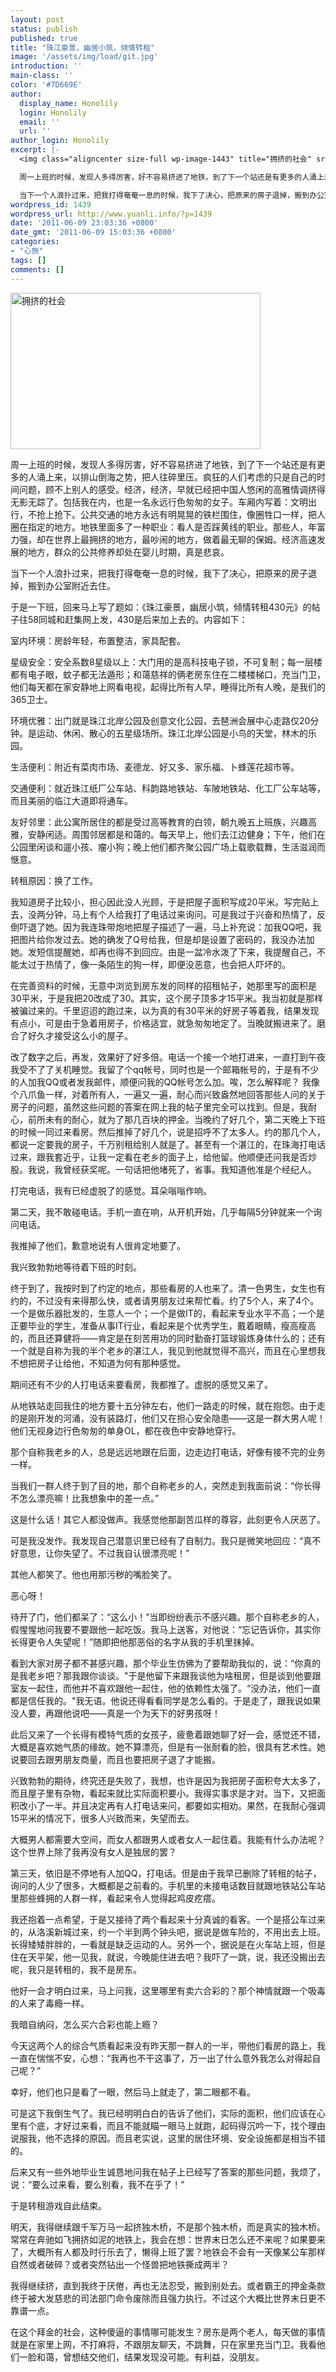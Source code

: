 ```yaml
---
layout: post
status: publish
published: true
title: "珠江豪景，幽居小筑，倾情转租"
image: '/assets/img/load/git.jpg'
introduction: ''
main-class: ''
color: '#7D669E'
author:
  display_name: Honolily
  login: Honolily
  email: ''
  url: ''
author_login: Honolily
excerpt: |-
  <img class="aligncenter size-full wp-image-1443" title="拥挤的社会" src="http:&#47;&#47;www.yuanli.info&#47;wp-content&#47;uploads&#47;2011&#47;06&#47;crowded-new-400x250.jpg" alt="拥挤的社会" width="400" height="250" &#47;>

  周一上班的时候，发现人多得厉害，好不容易挤进了地铁，到了下一个站还是有更多的人涌上来，以排山倒海之势，把人往碎里压。疯狂的人们考虑的只是自己的时间问题，顾不上别人的感受。经济，经济，早就已经把中国人悠闲的高雅情调挤得无影无踪了。包括我在内，也是一名永远行色匆匆的女子。车厢内写着：文明出行，不抢上抢下。公共交通的地方永远有明晃晃的铁栏围住，像圈牲口一样，把人圈在指定的地方。地铁里面多了一种职业：看人是否踩黄线的职业。那些人，年富力强，却在世界上最拥挤的地方，最吵闹的地方，做着最无聊的保姆。经济高速发展的地方，群众的公共修养却处在婴儿时期，真是悲哀。

  当下一个人浪扑过来，把我打得奄奄一息的时候，我下了决心，把原来的房子退掉，搬到办公室附近去住。
wordpress_id: 1439
wordpress_url: http://www.yuanli.info/?p=1439
date: '2011-06-09 23:03:36 +0800'
date_gmt: '2011-06-09 15:03:36 +0800'
categories:
- "心旅"
tags: []
comments: []
---
```

<p><img class="aligncenter size-full wp-image-1443" title="拥挤的社会" src="http:&#47;&#47;www.yuanli.info&#47;wp-content&#47;uploads&#47;2011&#47;06&#47;crowded-new-400x250.jpg" alt="拥挤的社会" width="400" height="250" &#47;></p>
<p>周一上班的时候，发现人多得厉害，好不容易挤进了地铁，到了下一个站还是有更多的人涌上来，以排山倒海之势，把人往碎里压。疯狂的人们考虑的只是自己的时间问题，顾不上别人的感受。经济，经济，早就已经把中国人悠闲的高雅情调挤得无影无踪了。包括我在内，也是一名永远行色匆匆的女子。车厢内写着：文明出行，不抢上抢下。公共交通的地方永远有明晃晃的铁栏围住，像圈牲口一样，把人圈在指定的地方。地铁里面多了一种职业：看人是否踩黄线的职业。那些人，年富力强，却在世界上最拥挤的地方，最吵闹的地方，做着最无聊的保姆。经济高速发展的地方，群众的公共修养却处在婴儿时期，真是悲哀。</p>
<p>当下一个人浪扑过来，把我打得奄奄一息的时候，我下了决心，把原来的房子退掉，搬到办公室附近去住。<a id="more"></a><a id="more-1439"></a></p>
<p>于是一下班，回来马上写了题如：《珠江豪景，幽居小筑，倾情转租430元》的帖子往58同城和赶集网上发，430是后来加上去的。内容如下：</p>
<p>室内环境：房龄年轻，布置整洁，家具配套。</p>
<p>星级安全：安全系数8星级以上：大门用的是高科技电子锁，不可复制；每一层楼都有电子眼，蚊子都无法遁形；和蔼慈祥的俩老房东住在二楼楼梯口，充当门卫，他们每天都在家安静地上网看电视，起得比所有人早，睡得比所有人晚，是我们的365卫士。</p>
<p>环境优雅：出门就是珠江北岸公园及创意文化公园，去琶洲会展中心走路仅20分钟。是运动、休闲、散心的五星级场所。珠江北岸公园是小鸟的天堂，林木的乐园。</p>
<p>生活便利：附近有菜肉市场、麦德龙、好又多、家乐福、卜蜂莲花超市等。</p>
<p>交通便利：就近珠江纸厂公车站、科韵路地铁站、车陂地铁站、化工厂公车站等，而且美丽的临江大道即将通车。</p>
<p>友好邻里：此公寓所居住的都是受过高等教育的白领，朝九晚五上班族，兴趣高雅，安静闲适。周围邻居都是和蔼的。每天早上，他们去江边健身；下午，他们在公园里闲谈和遛小孩、瘤小狗；晚上他们都齐聚公园广场上载歌载舞，生活滋润而惬意。</p>
<p>转租原因：换了工作。</p>
<p>我知道房子比较小，担心因此没人光顾，于是把屋子面积写成20平米。写完贴上去，没两分钟，马上有个人给我打了电话过来询问。可是我过于兴奋和热情了，反倒吓退了她。因为我连珠带炮地把屋子描述了一遍，马上补充说：加我QQ吧，我把图片给你发过去。她的确发了Q号给我，但是却是设置了密码的，我没办法加她。发短信提醒她，却再也得不到回应。由是一盆冷水泼了下来，我提醒自己，不能太过于热情了，像一条陌生的狗一样，即便没恶意，也会把人吓坏的。</p>
<p>在完善资料的时候，无意中浏览到房东发的同样的招租帖子，她那里写的面积是30平米，于是我把20改成了30。其实，这个房子顶多才15平米。我当初就是那样被骗过来的。千里迢迢的跑过来，以为真的有30平米的好房子等着我，结果发现有点小，可是由于急着用房子，价格适宜，就急匆匆地定了。当晚就搬进来了。磨合了好久才接受这么小的屋子。</p>
<p>改了数字之后，再发，效果好了好多倍。电话一个接一个地打进来，一直打到午夜我受不了了关机睡觉。我留了个qq帐号，同时也是一个邮箱帐号的，于是有不少的人加我QQ或者发我邮件，顺便问我的QQ帐号怎么加。唉，怎么解释呢？ 我像个八爪鱼一样，对着所有人，一遍又一遍，耐心而兴致盎然地回答那些人问的关于房子的问题，虽然这些问题的答案在网上我的帖子里完全可以找到。但是，我耐心，前所未有的耐心，就为了那几百块的押金。当晚约了好几个，第二天晚上下班的时候一同过来看房。然后推掉了好几个，说是招呼不了太多人。约的那几个人，都说一定要我的房子，千万别租给别人就是了。甚至有一个湛江的，在珠海打电话过来，跟我套近乎，让我一定看在老乡的面子上，给他留。他顺便还问我是否炒股。我说，我曾经获奖呢。一句话把他堵死了，省事。我知道他准是个经纪人。</p>
<p>打完电话，我有已经虚脱了的感觉。耳朵嗡嗡作响。</p>
<p>第二天，我不敢碰电话。手机一直在响，从开机开始，几乎每隔5分钟就来一个询问电话。</p>
<p>我推掉了他们，歉意地说有人很肯定地要了。</p>
<p>我兴致勃勃地等待着下班的时刻。</p>
<p>终于到了，我按时到了约定的地点，那些看房的人也来了。清一色男生，女生也有约的，不过没有来得那么快，或者请男朋友过来帮忙看。约了5个人，来了4个。一个是做乐器批发的，生意人一个；一个是做IT的，看起来专业水平不高；一个是正要毕业的学生，准备从事IT行业，看起来是个优秀学生，戴着眼睛，瘦高瘦高的，而且还算健将&mdash;&mdash;肯定是在刻苦用功的同时勤奋打篮球锻炼身体什么的；还有一个就是自称为我的半个老乡的湛江人，我见到他就觉得不高兴，而且在心里想我不想把房子让给他，不知道为何有那种感觉。</p>
<p>期间还有不少的人打电话来要看房，我都推了。虚脱的感觉又来了。</p>
<p>从地铁站走回我住的地方要十五分钟左右，他们一路走的时候，就在抱怨。由于走的是刚开发的河涌，没有装路灯，他们又在担心安全隐患&mdash;&mdash;这是一群大男人呢！他们无视身边行色匆匆的单身OL，都在夜色中安静地穿行。</p>
<p>那个自称我老乡的人，总是远远地跟在后面，边走边打电话，好像有接不完的业务一样。</p>
<p>当我们一群人终于到了目的地，那个自称老乡的人，突然走到我面前说：&ldquo;你长得不怎么漂亮嘛！比我想象中的差一点。&rdquo;</p>
<p>这是什么话！其它人都没做声。我感觉他那副苦瓜样的尊容，此刻更令人厌恶了。</p>
<p>可是我没发作。我发现自己潜意识里已经有了自制力。我只是微笑地回应：&ldquo;真不好意思，让你失望了。不过我自认很漂亮呢！&rdquo;</p>
<p>其他人都笑了。他也用那污秽的嘴脸笑了。</p>
<p>恶心呀！</p>
<p>待开了门，他们都呆了：&ldquo;这么小！&rdquo;当即纷纷表示不感兴趣。那个自称老乡的人，假惺惺地问我要不要跟他一起吃饭。我马上送客，对他说：&ldquo;忘记告诉你，其实你长得更令人失望呢！&rdquo;随即把他那恶俗的名字从我的手机里抹掉。</p>
<p>看到大家对房子都不甚感兴趣，那个毕业生仿佛为了要帮助我似的，说：&ldquo;你真的是我老乡吧？那我跟你谈谈。"于是他留下来跟我谈他为啥租房，但是谈到他要跟室友一起住，而他并不喜欢跟他一起住，他的依赖性太强了。&ldquo;没办法，他们一直都是信任我的。"我无语。他说还得看看同学是怎么看的。于是走了，跟我说如果没人要，再跟他说吧&mdash;&mdash;真是一个为天下的好男孩呀！</p>
<p>此后又来了一个长得有模特气质的女孩子，疲惫着跟她聊了好一会，感觉还不错，大概是喜欢她气质的缘故。她不算漂亮，但是有一张耐看的脸，很具有艺术性。她说要回去跟男朋友商量，而且也要把房子退了才能搬。</p>
<p>兴致勃勃的期待，终究还是失败了，我想，也许是因为我把房子面积夸大太多了，而且屋子里有杂物，看起来就比实际面积要小。我得实事求是才对。当下，又把面积改小了一半。并且决定再有人打电话来问，都要如实相劝。果然，在我耐心强调15平米的情况下，很多人兴致而来，失望而去。</p>
<p>大概男人都需要大空间，而女人都跟男人或者女人一起住着。我能有什么办法呢？这个世界上除了我再没有女人是独居的罢？</p>
<p>第三天，依旧是不停地有人加QQ，打电话。但是由于我早已删除了转租的帖子，询问的人少了很多，大概都是之前看的。手机里的未接电话数目就跟地铁站公车站里那些蜂拥的人群一样，看起来令人觉得起鸡皮疙瘩。</p>
<p>我还抱着一点希望，于是又接待了两个看起来十分真诚的看客。一个是搭公车过来的，从洛溪新城过来，约一个半到两个钟头吧，据说是做车险的，不用出去上班。长得矮矮胖胖的，一看就是缺乏运动的人。另外一个，据说是在火车站上班，但是住在天平架，他一见我，就说，今晚能住进去吧？我吓了一跳，说，我还没搬出去呢，我只是转租的，我不是房东。</p>
<p>他好一会才明白过来，马上问我，这里哪里有卖六合彩的？那个神情就跟一个吸毒的人来了毒瘾一样。</p>
<p>我暗自纳闷，怎么买六合彩也能上瘾？</p>
<p>今天这两个人的综合气质看起来没有昨天那一群人的一半，带他们看房的路上，我一直在惴惴不安，心想：&ldquo;我再也不干这事了，万一出了什么意外我怎么对得起自己呢？&rdquo;</p>
<p>幸好，他们也只是看了一眼，然后马上就走了，第二眼都不看。</p>
<p>可是这下我倒生气了。我已经明明白白的告诉了他们，实际的面积，他们应该在心里有个底，才好过来看，而且不能就瞄一眼马上就跑，起码得沉吟一下，找个理由说服我，他不选择的原因。而且老实说，这里的居住环境、安全设施都是相当不错的。</p>
<p>后来又有一些外地毕业生诚恳地问我在帖子上已经写了答案的那些问题，我烦了，说：&ldquo;要么过来看，要么别看，我不在乎了！&rdquo;</p>
<p>于是转租游戏自此结束。</p>
<p>明天，我得继续跟千军万马一起挤独木桥，不是那个独木桥，而是真实的独木桥。常常在奔驰如飞拥挤如泥的地铁上，我会在想：世界末日怎么还不来呢？如果要来了，大概所有人都及时行乐去了，懒得上班了罢？地铁会不会有一天像某公车那样自然或者破碎？或者突然钻出一个怪兽把地铁撕成两半？</p>
<p>我得继续挤，直到我终于厌倦，再也无法忍受，搬到别处去。或者霸王的押金条款终于被大发慈悲的司法部门命令废除而且强力执行。不过这个大概比世界末日更不靠谱一点。</p>
<p>在这个拜金的社会，这种傻逼的事情哪可能发生？房东是两个老人，每天做的事情就是在家里上网，不打麻将，不跟朋友聊天，不跳舞，只在家里充当门卫。我看他们一脸和蔼，曾想结交他们，结果发现没可能。有利益，没朋友。</p>
